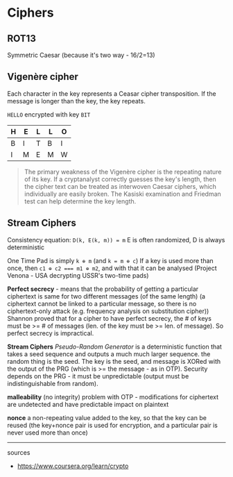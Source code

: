 # Ciphers

## ROT13

Symmetric Caesar (because it's two way - 16/2=13)

## Vigenère cipher

Each character in the key represents a Ceasar cipher transposition. If the message is longer than the key, the key repeats.

`HELLO` encrypted with key `BIT`

H | E | L | L | O
--- | --- | --- | --- | ---
B | I | T | B | I
I | M | E | M | W

> The primary weakness of the Vigenère cipher is the repeating nature of its key. If a cryptanalyst correctly guesses the key's length, then the cipher text can be treated as interwoven Caesar ciphers, which individually are easily broken. The Kasiski examination and Friedman test can help determine the key length.

## Stream Ciphers

Consistency equation: `D(k, E(k, m)) = m`
E is often randomized, D is always deterministic

One Time Pad is simply `k ⊕ m` (and `k = m ⊕ c`)
If a key is used more than once, then `c1 ⊕ c2 === m1 ⊕ m2`, and with that it can be analysed (Project Venona - USA decrypting USSR's two-time pads)

**Perfect secrecy** - means that the probability of getting a particular ciphertext is same for two different messages (of the same length) (a ciphertext cannot be linked to a particular message, so there is no ciphertext-only attack (e.g. frequency analysis on substitution cipher))
Shannon proved that for a cipher to have perfect secrecy, the # of keys must be >= # of messages (len. of the key must be >= len. of message). So perfect secrecy is impractical.

**Stream Ciphers**
*Pseudo-Random Generator* is a deterministic function that takes a seed sequence and outputs a much much larger sequence. the random thing is the seed.
The key is the seed, and message is XORed with the output of the PRG (which is >= the message - as in OTP). Security depends on the PRG - it must be unpredictable (output must be indistinguishable from random).

**malleability** (no integrity)
problem with OTP - modifications for ciphertext are undetected and have predictable impact on plaintext

**nonce**
a non-repeating value added to the key, so that the key can be reused (the key+nonce pair is used for encryption, and a particular pair is never used more than once)


---
sources
- https://www.coursera.org/learn/crypto
